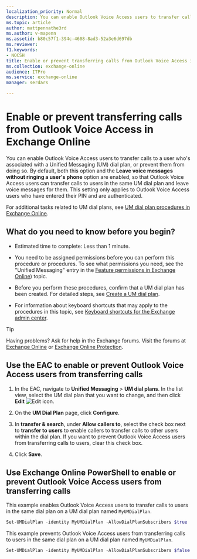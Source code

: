 ```yaml
---
localization_priority: Normal
description: You can enable Outlook Voice Access users to transfer calls to a user who's associated with a Unified Messaging (UM) dial plan, or prevent them from doing so. By default, both this option and the Leave voice messages without ringing a user's phone option are enabled, so that Outlook Voice Access users can transfer calls to users in the same UM dial plan and leave voice messages for them. This setting only applies to Outlook Voice Access users who have entered their PIN and are authenticated.
ms.topic: article
author: mattpennathe3rd
ms.author: v-mapenn
ms.assetid: b80c57f1-394c-4608-8ad3-52a3e6d697db
ms.reviewer: 
f1.keywords:
- NOCSH
title: Enable or prevent transferring calls from Outlook Voice Access in Exchange Online
ms.collection: exchange-online
audience: ITPro
ms.service: exchange-online
manager: serdars

---
```


# Enable or prevent transferring calls from Outlook Voice Access in Exchange Online

You can enable Outlook Voice Access users to transfer calls to a user who's associated with a Unified Messaging (UM) dial plan, or prevent them from doing so. By default, both this option and the **Leave voice messages without ringing a user's phone** option are enabled, so that Outlook Voice Access users can transfer calls to users in the same UM dial plan and leave voice messages for them. This setting only applies to Outlook Voice Access users who have entered their PIN and are authenticated.

For additional tasks related to UM dial plans, see  [UM dial plan procedures in Exchange Online](../connect-voice-mail-system/um-dial-plan-procedures.md).

## What do you need to know before you begin?

- Estimated time to complete: Less than 1 minute.

- You need to be assigned permissions before you can perform this procedure or procedures. To see what permissions you need, see the "Unified Messaging" entry in the [Feature permissions in Exchange Online](../../permissions-exo/feature-permissions.md)) topic.

- Before you perform these procedures, confirm that a UM dial plan has been created. For detailed steps, see [Create a UM dial plan](../../voice-mail-unified-messaging/connect-voice-mail-system/create-um-dial-plan.md).

- For information about keyboard shortcuts that may apply to the procedures in this topic, see [Keyboard shortcuts for the Exchange admin center](../../accessibility/keyboard-shortcuts-in-admin-center.md).

> [!TIP]
> Having problems? Ask for help in the Exchange forums. Visit the forums at [Exchange Online](https://go.microsoft.com/fwlink/p/?linkId=267542) or [Exchange Online Protection](https://go.microsoft.com/fwlink/p/?linkId=285351).

## Use the EAC to enable or prevent Outlook Voice Access users from transferring calls

1. In the EAC, navigate to **Unified Messaging** \> **UM dial plans**. In the list view, select the UM dial plan that you want to change, and then click **Edit** ![Edit icon](../../media/ITPro_EAC_EditIcon.gif).

2. On the **UM Dial Plan** page, click **Configure**.

3. In **transfer & search**, under **Allow callers to**, select the check box next to **transfer to users** to enable callers to transfer calls to other users within the dial plan. If you want to prevent Outlook Voice Access users from transferring calls to users, clear this check box.

4. Click **Save**.

## Use Exchange Online PowerShell to enable or prevent Outlook Voice Access users from transferring calls

This example enables Outlook Voice Access users to transfer calls to users in the same dial plan on a UM dial plan named `MyUMDialPlan`.

```PowerShell
Set-UMDialPlan -identity MyUMDialPlan -AllowDialPlanSubscribers $true
```

This example prevents Outlook Voice Access users from transferring calls to users in the same dial plan on a UM dial plan named `MyUMDialPlan`.

```PowerShell
Set-UMDialPlan -identity MyUMDialPlan -AllowDialPlanSubscribers $false
```
